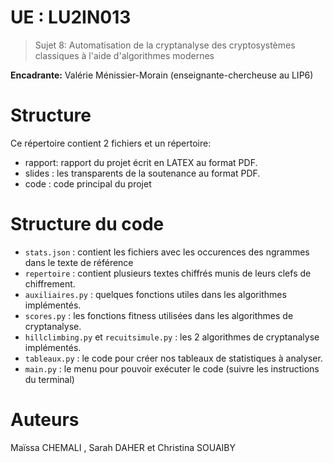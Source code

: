 # UE : LU2IN013

>Sujet 8: Automatisation de la cryptanalyse des cryptosystèmes classiques à l'aide d'algorithmes modernes
>
**Encadrante:** Valérie Ménissier-Morain (enseignante-chercheuse au LIP6)

# Structure 
Ce répertoire contient 2 fichiers et un répertoire:
- rapport: rapport du projet écrit en LATEX au format PDF.
- slides : les transparents de la soutenance au format PDF. 
- code : code principal du projet

# Structure du code 
- ```stats.json``` : contient les fichiers avec les occurences des ngrammes dans le texte de référence
- ``repertoire`` : contient plusieurs textes chiffrés munis de leurs clefs de chiffrement.
- ``auxiliaires.py`` : quelques fonctions utiles dans les algorithmes implémentés.
- ``scores.py`` : les fonctions fitness utilisées dans les algorithmes de cryptanalyse.
- ``hillclimbing.py`` et ``recuitsimule.py`` : les 2 algorithmes de cryptanalyse implémentés.
- ``tableaux.py`` : le code pour créer nos tableaux de statistiques à analyser.
- ``main.py`` : le menu pour pouvoir exécuter le code (suivre les instructions du terminal)

# Auteurs 
Maïssa CHEMALI  , Sarah DAHER  et Christina SOUAIBY  
